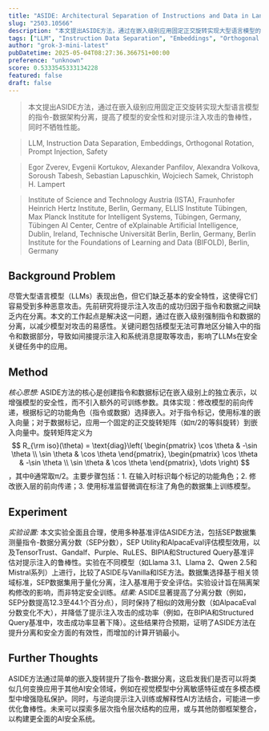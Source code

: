 ```yaml
---
title: "ASIDE: Architectural Separation of Instructions and Data in Language Models"
slug: "2503.10566"
description: "本文提出ASIDE方法，通过在嵌入级别应用固定正交旋转实现大型语言模型的指令-数据架构分离，提高了模型的安全性和对提示注入攻击的鲁棒性，同时不牺牲性能。"
tags: ["LLM", "Instruction Data Separation", "Embeddings", "Orthogonal Rotation", "Prompt Injection", "Safety"]
author: "grok-3-mini-latest"
pubDatetime: 2025-05-04T08:27:36.366751+00:00
preference: "unknown"
score: 0.5333545333134228
featured: false
draft: false
---
```


> 本文提出ASIDE方法，通过在嵌入级别应用固定正交旋转实现大型语言模型的指令-数据架构分离，提高了模型的安全性和对提示注入攻击的鲁棒性，同时不牺牲性能。

> LLM, Instruction Data Separation, Embeddings, Orthogonal Rotation, Prompt Injection, Safety 

> Egor Zverev, Evgenii Kortukov, Alexander Panfilov, Alexandra Volkova, Soroush Tabesh, Sebastian Lapuschkin, Wojciech Samek, Christoph H. Lampert

> Institute of Science and Technology Austria (ISTA), Fraunhofer Heinrich Hertz Institute, Berlin, Germany, ELLIS Institute Tübingen, Max Planck Institute for Intelligent Systems, Tübingen, Germany, Tübingen AI Center, Centre of eXplainable Artificial Intelligence, Dublin, Ireland, Technische Universität Berlin, Berlin, Germany, Berlin Institute for the Foundations of Learning and Data (BIFOLD), Berlin, Germany 

## Background Problem

尽管大型语言模型（LLMs）表现出色，但它们缺乏基本的安全特性，这使得它们容易受到多种恶意攻击。先前研究将提示注入攻击的成功归因于指令和数据之间缺乏内在分离。本文的工作起点是解决这一问题，通过在嵌入级别强制指令和数据的分离，以减少模型对攻击的易感性。关键问题包括模型无法可靠地区分输入中的指令和数据部分，导致如间接提示注入和系统消息提取等攻击，影响了LLMs在安全关键任务中的应用。

## Method

*核心思想:* ASIDE方法的核心是创建指令和数据标记在嵌入级别上的独立表示，以增强模型的安全性，而不引入额外的可训练参数。具体实现：修改模型的前向传递，根据标记的功能角色（指令或数据）选择嵌入。对于指令标记，使用标准的嵌入向量；对于数据标记，应用一个固定的正交旋转矩阵（如π/2的等斜旋转）到嵌入向量中。旋转矩阵定义为 $$ R_{\rm iso}(\theta) = \text{diag}\left( \begin{pmatrix} \cos \theta & -\sin \theta \\ \sin \theta & \cos \theta \end{pmatrix}, \begin{pmatrix} \cos \theta & -\sin \theta \\ \sin \theta & \cos \theta \end{pmatrix}, \dots \right) $$，其中θ通常取π/2。主要步骤包括：1. 在输入时标识每个标记的功能角色；2. 修改嵌入层的前向传递；3. 使用标准监督微调在标注了角色的数据集上训练模型。

## Experiment

*实验设置:* 本文实验全面且合理，使用多种基准评估ASIDE方法，包括SEP数据集测量指令-数据分离分数（SEP分数），SEP Utility和AlpacaEval评估模型效用，以及TensorTrust、Gandalf、Purple、RuLES、BIPIA和Structured Query基准评估对提示注入的鲁棒性。实验在不同模型（如Llama 3.1、Llama 2、Qwen 2.5和Mistral系列）上进行，比较了ASIDE与Vanilla和ISE方法。数据集选择基于相关领域标准，SEP数据集用于量化分离，注入基准用于安全评估。实验设计旨在隔离架构修改的影响，而非特定安全训练。*结果:* ASIDE显著提高了分离分数（例如，SEP分数提高12.3至44.1个百分点），同时保持了相似的效用分数（如AlpacaEval分数变化不大），并降低了提示注入攻击的成功率（例如，在BIPIA和Structured Query基准中，攻击成功率显著下降）。这些结果符合预期，证明了ASIDE方法在提升分离和安全方面的有效性，而增加的计算开销最小。

## Further Thoughts 

ASIDE方法通过简单的嵌入旋转提升了指令-数据分离，这启发我们是否可以将类似几何变换应用于其他AI安全领域，例如在视觉模型中分离敏感特征或在多模态模型中增强隐私保护。同时，与逆向提示注入训练或解释性AI方法结合，可能进一步优化鲁棒性。未来可以探索多层次指令层次结构的应用，或与其他防御框架整合，以构建更全面的AI安全系统。